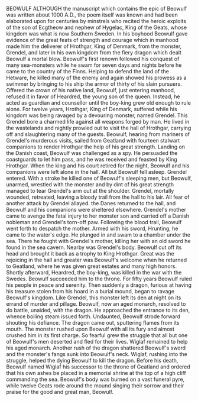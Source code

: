 BEOWULF
  ALTHOUGH the manuscript which contains the epic of Beowulf was
  written about 1000 A.D., the poem itself was known and had been
  elaborated upon for centuries by minstrels who recited the heroic
  exploits of the son of Ecgtheow and nephew of Hygelac, King of the
  Geats, whose kingdom was what is now Southern Sweden.
  In his boyhood Beowulf gave evidence of the great feats of
  strength and courage which in manhood made him the deliverer of
  Hrothgar, King of Denmark, from the monster, Grendel, and later in his
  own kingdom from the fiery dragon which dealt Beowulf a mortal blow.
  Beowulf's first renown followed his conquest of many sea-monsters
  while he swam for seven days and nights before he came to the
  country of the Finns. Helping to defend the land of the Hetware, he
  killed many of the enemy and again showed his prowess as a swimmer
  by bringing to his ship the armor of thirty of his slain pursuers.
  Offered the crown of his native land, Beowulf, just entering
  manhood, refused it in favor of Heardred, the young son of the
  queen. Instead, he acted as guardian and counsellor until the boy-king
  grew old enough to rule alone.
  For twelve years, Hrothgar, King of Denmark, suffered while his
  kingdom was being ravaged by a devouring monster, named Grendel.
  This Grendel bore a charmed life against all weapons forged by man. He
  lived in the wastelands and nightly prowled out to visit the hall of
  Hrothgar, carrying off and slaughtering many of the guests.
  Beowulf, hearing from mariners of Grendel's murderous visits, sailed
  from Geatland with fourteen stalwart companions to render Hrothgar the
  help of his great strength. Landing on the Danish coast, Beowulf was
  challenged as a spy. He persuaded the coastguards to let him pass, and
  he was received and feasted by King Hrothgar. When the king and his
  court retired for the night, Beowulf and his companions were left
  alone in the hall. All but Beowulf fell asleep. Grendel entered.
  With a stroke he killed one of Beowulf's sleeping men, but Beowulf,
  unarmed, wrestled with the monster and by dint of his great strength
  managed to tear Grendel's arm out at the shoulder. Grendel, mortally
  wounded, retreated, leaving a bloody trail from the hall to his lair.
  All fear of another attack by Grendel allayed. the Danes returned to
  the hall, and Beowulf and his companions were sheltered elsewhere.
  Grendel's mother came to avenge the fatal injury to her monster son
  and carried off a Danish nobleman and Grendel's torn-off paw.
  Following the blood trail, Beowulf went forth to despatch the
  mother. Armed with his sword, Hrunting, he came to the water's edge.
  He plunged in and swam to a chamber under the sea. There he fought
  with Grendel's mother, killing her with an old sword he found in the
  sea cavern. Nearby was Grendel's body. Beowulf cut off its head and
  brought it back as a trophy to King Hrothgar. Great was the
  rejoicing in the hall and greater was Beowulf's welcome when he
  returned to Geatland, where he was given great estates and many high
  honors.
  Shortly afterward, Heardred, the boy-king, was killed in the war
  with the Swedes. Beowulf succeeded him to the throne.
  For fifty years Beowulf ruled his people in peace and serenity. Then
  suddenly a dragon, furious at having his treasure stolen from his
  hoard in a burial mound, began to ravage Beowulf's kingdom. Like
  Grendel, this monster left its den at night on its errand of murder
  and pillage.
  Beowulf, now an aged monarch, resolved to do battle, unaided, with
  the dragon. He approached the entrance to its den, whence boiling
  steam issued forth. Undaunted, Beowulf strode forward shouting his
  defiance. The dragon came out, sputtering flames from its mouth. The
  monster rushed upon Beowulf with all its fury and almost crushed him
  in its first charge. So fearful grew the struggle that all but one
  of Beowulf's men deserted and fled for their lives. Wiglaf remained to
  help his aged monarch. Another rush of the dragon shattered
  Beowulf's sword and the monster's fangs sunk into Beowulf's neck.
  Wiglaf, rushing into the struggle, helped the dying Beowulf to kill
  the dragon.
  Before his death, Beowulf named Wiglaf his successor to the throne
  of Geatland and ordered that his own ashes be placed in a memorial
  shrine at the top of a high cliff commanding the sea. Beowulf's body
  was burned on a vast funeral pyre, while twelve Geats rode around
  the mound singing their sorrow and their praise for the good and great
  man, Beowulf.